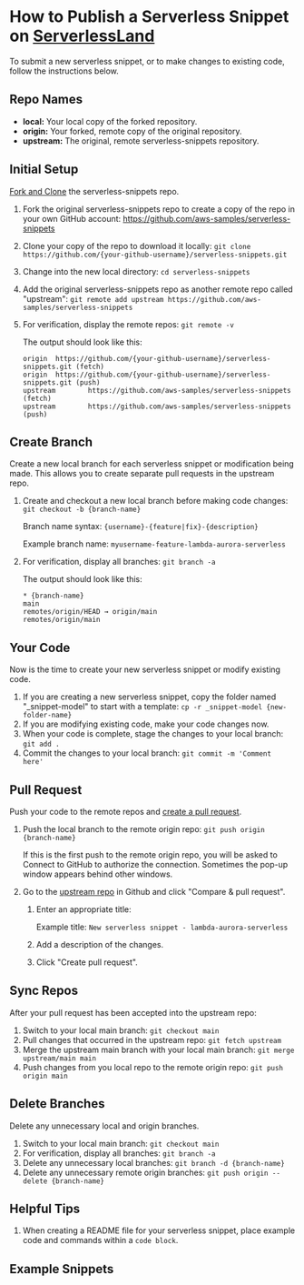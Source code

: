 # How to Publish a Serverless Snippet on [ServerlessLand](https://serverlessland.com/)

To submit a new serverless snippet, or to make changes to existing code, follow the instructions below.

## Repo Names

* **local:** Your local copy of the forked repository.
* **origin:** Your forked, remote copy of the original repository.
* **upstream:** The original, remote serverless-snippets repository.

## Initial Setup

[Fork and Clone](https://docs.github.com/en/github/getting-started-with-github/fork-a-repo) the serverless-snippets repo.

1. Fork the original serverless-snippets repo to create a copy of the repo in your own GitHub account: https://github.com/aws-samples/serverless-snippets
1. Clone your copy of the repo to download it locally: `git clone https://github.com/{your-github-username}/serverless-snippets.git`
1. Change into the new local directory: `cd serverless-snippets`
1. Add the original serverless-snippets repo as another remote repo called "upstream": `git remote add upstream https://github.com/aws-samples/serverless-snippets`
1. For verification, display the remote repos: `git remote -v`

    The output should look like this:

    ```
	origin  https://github.com/{your-github-username}/serverless-snippets.git (fetch)
	origin  https://github.com/{your-github-username}/serverless-snippets.git (push)
	upstream        https://github.com/aws-samples/serverless-snippets (fetch)
	upstream        https://github.com/aws-samples/serverless-snippets (push)
	```

## Create Branch

Create a new local branch for each serverless snippet or modification being made. This allows you to create separate pull requests in the upstream repo.

1. Create and checkout a new local branch before making code changes: `git checkout -b {branch-name}`
    
    Branch name syntax: `{username}-{feature|fix}-{description}`
    
    Example branch name: `myusername-feature-lambda-aurora-serverless`

1. For verification, display all branches: `git branch -a`

    The output should look like this:

    ```
    * {branch-name}
    main
    remotes/origin/HEAD → origin/main
    remotes/origin/main
    ```

## Your Code

Now is the time to create your new serverless snippet or modify existing code.

1. If you are creating a new serverless snippet, copy the folder named "_snippet-model" to start with a template: `cp -r _snippet-model {new-folder-name}`
1. If you are modifying existing code, make your code changes now.
1. When your code is complete, stage the changes to your local branch: `git add .`
1. Commit the changes to your local branch: `git commit -m 'Comment here'`

## Pull Request

Push your code to the remote repos and [create a pull request](https://docs.github.com/en/github/collaborating-with-issues-and-pull-requests/creating-a-pull-request).

1. Push the local branch to the remote origin repo: `git push origin {branch-name}`

    If this is the first push to the remote origin repo, you will be asked to Connect to GitHub to authorize the connection. Sometimes the pop-up window appears behind other windows.

1. Go to the [upstream repo](https://github.com/aws-samples/serverless-snippets) in Github and click "Compare & pull request".
    1. Enter an appropriate title:
        
        Example title: `New serverless snippet - lambda-aurora-serverless`

    1. Add a description of the changes.
    1. Click "Create pull request".

## Sync Repos

After your pull request has been accepted into the upstream repo:

1. Switch to your local main branch: `git checkout main`
1. Pull changes that occurred in the upstream repo: `git fetch upstream`
1. Merge the upstream main branch with your local main branch: `git merge upstream/main main`
1. Push changes from you local repo to the remote origin repo: `git push origin main`

## Delete Branches

Delete any unnecessary local and origin branches.

1. Switch to your local main branch: `git checkout main`
1. For verification, display all branches: `git branch -a`
1. Delete any unnecessary local branches: `git branch -d {branch-name}`
1. Delete any unnecessary remote origin branches: `git push origin --delete {branch-name}`

## Helpful Tips

1. When creating a README file for your serverless snippet, place example code and commands within a `code block`.


## Example Snippets
